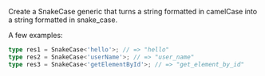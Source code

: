 Create a SnakeCase<T> generic that turns a string formatted in camelCase into a string formatted in snake_case.

A few examples:

```ts
type res1 = SnakeCase<'hello'>; // => "hello"
type res2 = SnakeCase<'userName'>; // => "user_name"
type res3 = SnakeCase<'getElementById'>; // => "get_element_by_id"
```
